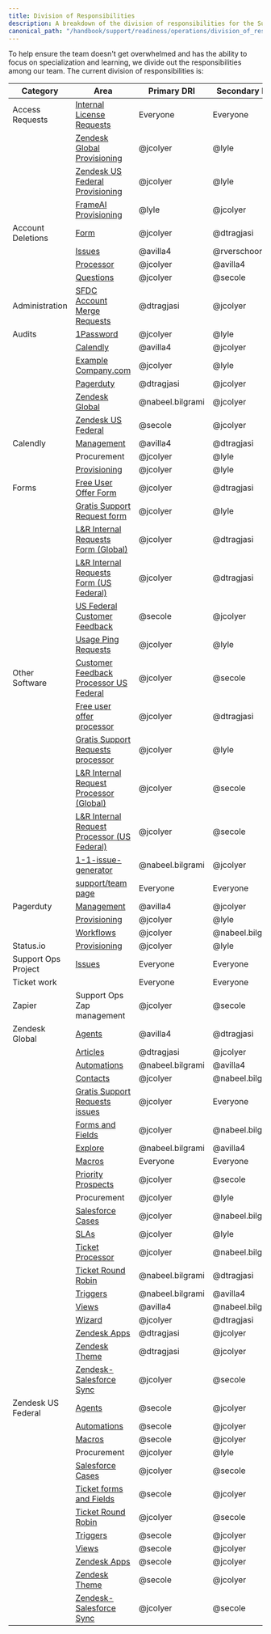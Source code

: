 ```yaml
---
title: Division of Responsibilities
description: A breakdown of the division of responsibilities for the Support Ops team
canonical_path: "/handbook/support/readiness/operations/division_of_responsibilities/"
---
```


To help ensure the team doesn't get overwhelmed and has the ability to focus on
specialization and learning, we divide out the responsibilities among our team.
The current division of responsibilities is:

| Category            | Area                                                                                                                                                  | Primary DRI      | Secondary DRI    |
|---------------------|-------------------------------------------------------------------------------------------------------------------------------------------------------|------------------|------------------|
| Access Requests     | [Internal License Requests](https://example_company.com/example_company-com/team-member-epics/access-requests/-/issues/?state=opened&label_name%5B%5D=Internal-License) | Everyone         | Everyone         |
|                     | [Zendesk Global Provisioning](https://example_company.com/example_company-com/team-member-epics/access-requests/-/issues/)                                              | @jcolyer         | @lyle            |
|                     | [Zendesk US Federal Provisioning](https://example_company.com/example_company-com/team-member-epics/access-requests/-/issues/)                                          | @jcolyer         | @lyle            |
|                     | [FrameAI Provisioning](https://example_company.com/example_company-com/team-member-epics/access-requests/-/issues/)                                          | @lyle | @jcolyer          |
| Account Deletions   | [Form](https://example_company.com/example_company-com/support/support-ops/forms/account-deletion)                                                                      | @jcolyer         | @dtragjasi       |
|                     | [Issues](https://example_company.com/example_company-com/gdpr-request/-/issues)                                                                                         | @avilla4         | @rverschoor      |
|                     | [Processor](https://example_company.com/example_company-com/support/support-ops/other-software/account-deletion-processor)                                              | @jcolyer         | @avilla4         |
|                     | [Questions](https://example_company.slack.com/archives/C04357HVCJD)                                                                                            | @jcolyer         | @secole          |
| Administration      | [SFDC Account Merge Requests](handbook/support/readiness/operations/docs/policies/salesforce_customer_account_merge_requests/)                                               | @dtragjasi         | @jcolyer            |
| Audits              | [1Password](https://example_company.com/example_company-com/support/support-ops/support-ops-tools/audits/-/issues)                                                      | @jcolyer         | @lyle            |
|                     | [Calendly](https://example_company.com/example_company-com/support/support-ops/support-ops-tools/audits/-/issues)                                                       | @avilla4         | @jcolyer         |
|                     | [Example Company.com](https://example_company.com/example_company-com/support/support-ops/support-ops-tools/audits/-/issues)                                                     | @jcolyer         | @lyle            |
|                     | [Pagerduty](https://example_company.com/example_company-com/support/support-ops/support-ops-tools/audits/-/issues)                                                      | @dtragjasi       | @jcolyer         |
|                     | [Zendesk Global](https://example_company.com/example_company-com/support/support-ops/support-ops-tools/audits/-/issues)                                                 | @nabeel.bilgrami | @jcolyer         |
|                     | [Zendesk US Federal](https://example_company.com/example_company-com/support/support-ops/support-ops-tools/audits/-/issues)                                             | @secole          | @jcolyer         |
| Calendly            | [Management](https://example_company.com/example_company-com/support/support-ops/other-software/calendly)                                                               | @avilla4         | @dtragjasi       |
|                     | Procurement                                                                                                                                           | @jcolyer         | @lyle            |
|                     | [Provisioning](https://example_company.com/example_company-com/team-member-epics/access-requests/-/issues/)                                                             | @jcolyer         | @lyle            |
| Forms                | [Free User Offer Form](https://example_company.com/example_company-com/support/support-ops/forms/free-user-offer-form)                                                  | @jcolyer         | @dtragjasi       |
|                     | [Gratis Support Request form](https://example_company.com/example_company-com/support/support-ops/forms/gratis-support-request-form)                                    | @jcolyer         | @lyle            |
|                     | [L&R Internal Requests Form (Global)](https://example_company.com/example_company-com/support/internal-requests-form)                                                   | @jcolyer         | @dtragjasi       |
|                     | [L&R Internal Requests Form (US Federal)](https://example_company.com/example_company-com/support/support-ops/forms/us-federal-internal-request-form)                   | @jcolyer         | @dtragjasi       |
|                     | [US Federal Customer Feedback](https://example_company.com/example_company-com/support/support-ops/forms/us-federal-customer-feedback)                                  | @secole          | @jcolyer         |
|                     | [Usage Ping Requests](https://example_company.com/support/usage-ping-request)                                                                                  | @jcolyer         | @lyle            |
| Other Software      | [Customer Feedback Processor US Federal](https://example_company.com/example_company-com/support/support-ops/other-software/customer-feedback-processor-us-federal)     | @jcolyer         | @secole          |
|                     | [Free user offer processor](https://example_company.com/example_company-com/support/support-ops/other-software/free-user-offer-processor)                               | @jcolyer         | @dtragjasi       |
|                     | [Gratis Support Requests processor](https://example_company.com/example_company-com/support/support-ops/zendesk-global/gratis-support-requests/)                        | @jcolyer         | @lyle            |
|                     | [L&R Internal Request Processor (Global)](https://example_company.com/example_company-com/support/support-ops/other-software/lnr-ir-processor)                          | @jcolyer         | @secole          |
|                     | [L&R Internal Request Processor (US Federal)](https://example_company.com/example_company-com/support/support-ops/other-software/lnr-ir-processor-us-federal)           | @jcolyer         | @secole          |
|                     | [1-1-issue-generator](https://example_company.com/example_company-com/support/toolbox/1-1-issue-generator/)                                                             | @nabeel.bilgrami | @jcolyer         |
|                     | [support/team page](https://example_company.com/example_company-support-readiness/support-team)                                                                         | Everyone         | Everyone         |
| Pagerduty           | [Management](https://example_company.com/example_company-com/support/support-ops/other-software/pagerduty)                                                              | @avilla4         | @jcolyer         |
|                     | [Provisioning](https://example_company.com/example_company-com/team-member-epics/access-requests/-/issues/)                                                             | @jcolyer         | @lyle            |
|                     | [Workflows](https://example_company.com/example_company-com/support/support-ops/other-software/slack-workflows)                                                         | @jcolyer         | @nabeel.bilgrami |
| Status.io           | [Provisioning](https://example_company.com/example_company-com/team-member-epics/access-requests/-/issues/)                                                           | @jcolyer         | @lyle            |
| Support Ops Project | [Issues](https://example_company.com/example_company-com/support/support-ops/support-ops-project/)                                                                      | Everyone         | Everyone         |
| Ticket work         |                                                                                                                                                       | Everyone         | Everyone         |
| Zapier              | Support Ops Zap management                                                                                                                            | @jcolyer         | @secole          |
| Zendesk Global      | [Agents](https://example_company.com/example_company-com/support/support-ops/zendesk-global/agents)                                                                     | @avilla4         | @dtragjasi       |
|                     | [Articles](https://example_company.com/example_company-com/support/support-ops/zendesk-global/articles)                                                                 | @dtragjasi       | @jcolyer         |
|                     | [Automations](https://example_company.com/example_company-com/support/support-ops/zendesk-global/automations)                                                           | @nabeel.bilgrami | @avilla4         |
|                     | [Contacts](https://example_company.com/example_company-com/support/support-ops/zendesk-global/contacts)                                                                 | @jcolyer         | @nabeel.bilgrami |
|                     | [Gratis Support Requests issues](https://example_company.com/example_company-com/support/support-ops/zendesk-global/gratis-support-requests/-/issues)                   | @jcolyer         | Everyone         |
|                     | [Forms and Fields](https://example_company.com/example_company-com/support/support-ops/zendesk-global/ticket-forms-and-fields)                                          | @jcolyer         | @nabeel.bilgrami |
|                     | [Explore](https://example_company.com/example_company-com/support/support-ops/zendesk-global/explore)                                                                   | @nabeel.bilgrami | @avilla4         |
|                     | [Macros](https://example_company.com/example_company-com/support/support-ops/zendesk-global/macros)                                                                     | Everyone         | Everyone         |
|                     | [Priority Prospects](https://example_company.com/example_company-com/support/support-ops/support-ops-project/-/issues/new)                                              | @jcolyer         | @secole          |
|                     | Procurement                                                                                                                                           | @jcolyer         | @lyle            |
|                     | [Salesforce Cases](https://example_company.com/example_company-com/support/support-ops/zendesk-global/salesforce-cases)                                                 | @jcolyer         | @nabeel.bilgrami |
|                     | [SLAs](https://example_company.com/example_company-com/support/support-ops/zendesk-global/sla-policies)                                                                 | @jcolyer         | @lyle            |
|                     | [Ticket Processor](https://example_company.com/example_company-com/support/support-ops/zendesk-global/ticket-processor)                                                 | @jcolyer         | @nabeel.bilgrami |
|                     | [Ticket Round Robin](https://example_company.com/example_company-com/support/support-ops/zendesk-global/ticket-round-robin)                                             | @nabeel.bilgrami | @dtragjasi       |
|                     | [Triggers](https://example_company.com/example_company-com/support/support-ops/zendesk-global/triggers)                                                                 | @nabeel.bilgrami | @avilla4         |
|                     | [Views](https://example_company.com/example_company-com/support/support-ops/zendesk-global/views)                                                                       | @avilla4         | @nabeel.bilgrami |
|                     | [Wizard](https://example_company.com/example_company-com/support/support-ops/zendesk-global/wizard)                                                                     | @jcolyer         | @dtragjasi       |
|                     | [Zendesk Apps](https://example_company.com/example_company-com/support/support-ops/zendesk-global/zendesk-apps)                                                         | @dtragjasi       | @jcolyer         |
|                     | [Zendesk Theme](https://example_company.com/example_company-com/support/support-ops/zendesk-global/zendesk-theme)                                                       | @dtragjasi       | @jcolyer         |
|                     | [Zendesk-Salesforce Sync](https://example_company.com/example_company-com/support/support-ops/zendesk-global/zd-sfdc-sync-global)                                       | @jcolyer         | @secole          |
| Zendesk US Federal  | [Agents](https://example_company.com/example_company-com/support/support-ops/zendesk-us-federal/agents)                                                                 | @secole          | @jcolyer         |
|                     | [Automations](https://example_company.com/example_company-com/support/support-ops/zendesk-us-federal/automations)                                                       | @secole          | @jcolyer         |
|                     | [Macros](https://example_company.com/example_company-com/support/support-ops/zendesk-us-federal/macros)                                                                 | @secole          | @jcolyer         |
|                     | Procurement                                                                                                                                           | @jcolyer         | @lyle            |
|                     | [Salesforce Cases](https://example_company.com/example_company-com/support/support-ops/zendesk-us-federal/salesforce-cases)                                             | @jcolyer         | @secole          |
|                     | [Ticket forms and Fields](https://example_company.com/example_company-com/support/support-ops/zendesk-us-federal/ticket-forms-and-fields)                               | @secole          | @jcolyer         |
|                     | [Ticket Round Robin](https://example_company.com/example_company-com/support/support-ops/zendesk-us-federal/ticket-round-robin)                                         | @jcolyer         | @secole          |
|                     | [Triggers](https://example_company.com/example_company-com/support/support-ops/zendesk-us-federal/triggers)                                                             | @secole          | @jcolyer         |
|                     | [Views](https://example_company.com/example_company-com/support/support-ops/zendesk-us-federal/views)                                                                   | @secole          | @jcolyer         |
|                     | [Zendesk Apps](https://example_company.com/example_company-com/support/support-ops/zendesk-us-federal/zendesk-apps)                                                     | @secole          | @jcolyer         |
|                     | [Zendesk Theme](https://example_company.com/example_company-com/support/support-ops/zendesk-us-federal/zendesk-theme)                                                   | @secole          | @jcolyer         |
|                     | [Zendesk-Salesforce Sync](https://example_company.com/example_company-com/support/support-ops/zendesk-us-federal/zd-sfdc-sync-us-federal)                               | @jcolyer         | @secole          |
